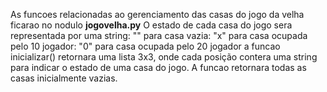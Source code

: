 As funcoes relacionadas ao gerenciamento das casas do jogo da velha ficarao no nodulo **jogovelha.py**
O estado de cada casa do jogo sera representada por uma string: "" para casa vazia: "x" para casa ocupada pelo 10 jogador: "0" para casa ocupada pelo 20 jogador
a funcao inicializar() retornara uma lista 3x3, onde cada posição contera uma string para indicar o estado de uma casa do jogo. A funcao retornara todas as casas inicialmente vazias.
